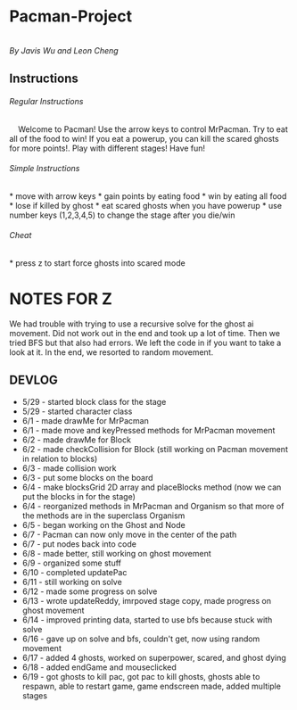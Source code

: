 # Pacman-Project
<br>*By Javis Wu and Leon Cheng*

Instructions
------------
<h6>Regular Instructions</h6>

&nbsp;&nbsp;&nbsp;&nbsp;Welcome to Pacman! Use the arrow keys to control MrPacman. Try to eat all of the food to win! If you eat a powerup, you can kill the scared ghosts for more points!. Play with different stages! Have fun!

<h6>Simple Instructions</h6>
* move with arrow keys
* gain points by eating food
* win by eating all food
* lose if killed by ghost
* eat scared ghosts when you have powerup
* use number keys (1,2,3,4,5) to change the stage after you die/win

<h6>Cheat</h6>
* press z to start force ghosts into scared mode

NOTES FOR Z
=====
We had trouble with trying to use a recursive solve for the ghost ai movement. Did not work out in the end and took up a lot of time. Then we tried BFS but that also had errors. We left the code in if you want to take a look at it. In the end, we resorted to random movement.

DEVLOG
------
* 5/29 - started block class for the stage
* 5/29 - started character class 
* 6/1 - made drawMe for MrPacman
* 6/1 - made move and keyPressed methods for MrPacman movement
* 6/2 - made drawMe for Block
* 6/2 - made checkCollision for Block (still working on Pacman movement in relation to blocks)
* 6/3 - made collision work
* 6/3 - put some blocks on the board
* 6/4 - make blocksGrid 2D array and placeBlocks method (now we can put the blocks in for the stage)
* 6/4 - reorganized methods in MrPacman and Organism so that more of the methods are in the superclass Organism
* 6/5 - began working on the Ghost and Node
* 6/7 - Pacman can now only move in the center of the path
* 6/7 - put nodes back into code
* 6/8 - made better, still working on ghost movement
* 6/9 - organized some stuff
* 6/10 - completed updatePac
* 6/11 - still working on solve
* 6/12 - made some progress on solve
* 6/13 - wrote updateReddy, imrpoved stage copy, made progress on ghost movement
* 6/14 - improved printing data, started to use bfs because stuck with solve
* 6/16 - gave up on solve and bfs, couldn't get, now using random movement
* 6/17 - added 4 ghosts, worked on superpower, scared, and ghost dying
* 6/18 - added endGame and mouseclicked
* 6/19 - got ghosts to kill pac, got pac to kill ghosts, ghosts able to respawn, able to restart game, game endscreen made, added multiple stages
